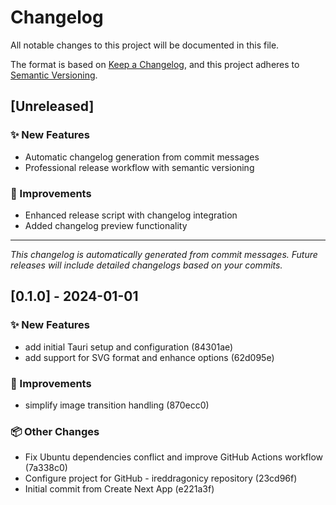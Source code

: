 # Changelog

All notable changes to this project will be documented in this file.

The format is based on [Keep a Changelog](https://keepachangelog.com/en/1.0.0/),
and this project adheres to [Semantic Versioning](https://semver.org/spec/v2.0.0.html).

## [Unreleased]

### ✨ New Features
- Automatic changelog generation from commit messages
- Professional release workflow with semantic versioning

### 🔧 Improvements
- Enhanced release script with changelog integration
- Added changelog preview functionality

---

*This changelog is automatically generated from commit messages. Future releases will include detailed changelogs based on your commits.*

## [0.1.0] - 2024-01-01

### ✨ New Features
- add initial Tauri setup and configuration (84301ae)
- add support for SVG format and enhance options (62d095e)

### 🔧 Improvements
- simplify image transition handling (870ecc0)

### 📦 Other Changes
- Fix Ubuntu dependencies conflict and improve GitHub Actions workflow (7a338c0)
- Configure project for GitHub - ireddragonicy repository (23cd96f)
- Initial commit from Create Next App (e221a3f) 